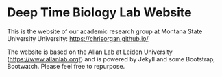# Deep Time Biology Lab Website

This is the website of our academic research group at Montana State University University: https://chrisorgan.github.io/

The website is based on the Allan Lab at Leiden University (https://www.allanlab.org/) and is powered by Jekyll and some Bootstrap, Bootwatch. Please feel free to repurpose.

